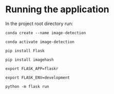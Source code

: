# Running the application

In the project root directory run:

`conda create --name image-detection`

`conda activate image-detection`

`pip install Flask`

`pip install imagehash`

`export FLASK_APP=flaskr`

`export FLASK_ENV=development`

`python -m flask run`